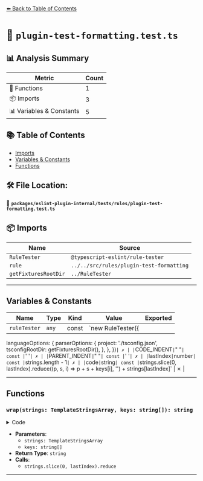 [⬅️ Back to Table of Contents](../../../../index.md)

# 📄 `plugin-test-formatting.test.ts`

## 📊 Analysis Summary

| Metric | Count |
|--------|-------|
| 🔧 Functions | 1 |
| 📦 Imports | 3 |
| 📊 Variables & Constants | 5 |

## 📚 Table of Contents

- [Imports](#imports)
- [Variables & Constants](#variables-constants)
- [Functions](#functions)

## 🛠️ File Location:
📂 **`packages/eslint-plugin-internal/tests/rules/plugin-test-formatting.test.ts`**

## 📦 Imports

| Name | Source |
|------|--------|
| `RuleTester` | `@typescript-eslint/rule-tester` |
| `rule` | `../../src/rules/plugin-test-formatting` |
| `getFixturesRootDir` | `../RuleTester` |


---

## Variables & Constants

| Name | Type | Kind | Value | Exported |
|------|------|------|-------|----------|
| `ruleTester` | `any` | const | `new RuleTester({
  languageOptions: {
    parserOptions: {
      project: './tsconfig.json',
      tsconfigRootDir: getFixturesRootDir(),
    },
  },
})` | ✗ |
| `CODE_INDENT` | `"        "` | const | `'        '` | ✗ |
| `PARENT_INDENT` | `"      "` | const | `'      '` | ✗ |
| `lastIndex` | `number` | const | `strings.length - 1` | ✗ |
| `code` | `string` | const | `strings.slice(0, lastIndex).reduce((p, s, i) => p + s + keys[i], '') +
    strings[lastIndex]` | ✗ |


---

## Functions

### `wrap(strings: TemplateStringsArray, keys: string[]): string`

<details><summary>Code</summary>

```ts
function wrap(strings: TemplateStringsArray, ...keys: string[]): string {
  const lastIndex = strings.length - 1;
  const code =
    strings.slice(0, lastIndex).reduce((p, s, i) => p + s + keys[i], '') +
    strings[lastIndex];
  return `
ruleTester.run({
  valid: [
    {
      code: ${code},
    },
  ],
});
  `;
}
```
</details>

- **Parameters**:
  - `strings: TemplateStringsArray`
  - `keys: string[]`
- **Return Type**: `string`
- **Calls**:
  - `strings.slice(0, lastIndex).reduce`

---